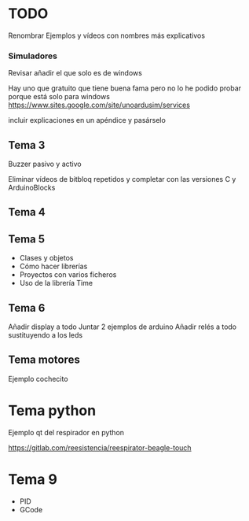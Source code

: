 # TODO


Renombrar Ejemplos y vídeos con nombres más explicativos

### Simuladores
Revisar
añadir el que solo es de windows

Hay uno que gratuito que tiene buena fama pero no lo he podido probar porque está solo para windows https://www.sites.google.com/site/unoardusim/services

incluir explicaciones en un apéndice y pasárselo



## Tema 3

Buzzer pasivo y activo

Eliminar vídeos de bitbloq repetidos y completar con las versiones C y ArduinoBlocks


## Tema 4


## Tema 5

* Clases y objetos
* Cómo hacer librerías
* Proyectos con varios ficheros
* Uso de la librería Time

## Tema 6 
Añadir display a todo
Juntar 2 ejemplos de arduino
Añadir relés a todo sustituyendo a los leds 

## Tema motores

Ejemplo cochecito

# Tema python

Ejemplo qt del respirador en python

https://gitlab.com/reesistencia/reespirator-beagle-touch


# Tema 9

* PID
* GCode
